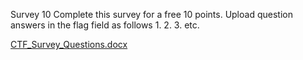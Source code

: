 Survey
10
Complete this survey for a free 10 points. Upload question answers in the flag field as follows 1. 2. 3. etc.

[CTF_Survey_Questions.docx](ChallengeFiles/CTF_Survey_Questions.docx)
